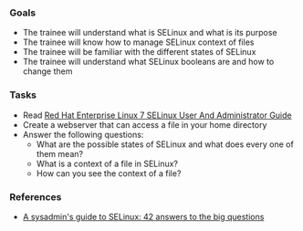 
### Goals
- The trainee will understand what is SELinux and what is its purpose
- The trainee will know how to manage SELinux context of files
- The trainee will be familiar with the different states of SELinux
- The trainee will understand what SELinux booleans are and how to change them

### Tasks
- Read [Red Hat Enterprise Linux 7 SELinux User And Administrator Guide](./Red_Hat_Enterprise_Linux-7-SELinux_Users_and_Administrators_Guide-en-US.pdf)
- Create a webserver that can access a file in your home directory
- Answer the following questions:
  - What are the possible states of SELinux and what does every one of them mean?
  - What is a context of a file in SELinux?
  - How can you see the context of a file?

### References
- [A sysadmin's guide to SELinux: 42 answers to the big questions](https://opensource.com/article/18/7/sysadmin-guide-selinux)